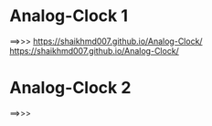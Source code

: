 # Analog-Clock 1

==>>>  https://shaikhmd007.github.io/Analog-Clock/
https://shaikhmd007.github.io/Analog-Clock/

# Analog-Clock 2

==>>>

